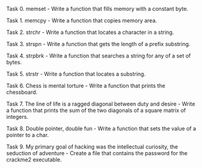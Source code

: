 Task 0. memset - Write a function that fills memory with a constant byte.

Task 1. memcpy - Write a function that copies memory area.

Task 2. strchr - Write a function that locates a character in a string.

Task 3. strspn - Write a function that gets the length of a prefix substring.

Task 4. strpbrk - Write a function that searches a string for any of a set of bytes.

Task 5. strstr - Write a function that locates a substring.

Task 6. Chess is mental torture - Write a function that prints the chessboard.

Task 7. The line of life is a ragged diagonal between duty and desire - Write a function that prints the sum of the two diagonals of a square matrix of integers.

Task 8. Double pointer, double fun - Write a function that sets the value of a pointer to a char.

Task 9. My primary goal of hacking was the intellectual curiosity, the seduction of adventure - Create a file that contains the password for the crackme2 executable.
